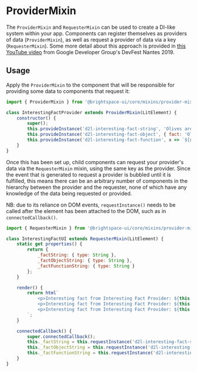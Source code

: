 # ProviderMixin

The `ProviderMixin` and `RequesterMixin` can be used to create a DI-like system within your app. Components can register themselves as providers of data (`ProviderMixin`), as well as request a provider of data via a key (`RequesterMixin`). Some more detail about this approach is provided in [this YouTube video](https://youtu.be/x9YDQUJx2uw?t=2104) from Google Developer Group's DevFest Nantes 2019.

## Usage

Apply the `ProviderMixin` to the component that will be responsible for providing some data to components that request it:

```js
import { ProviderMixin } from '@brightspace-ui/core/mixins/provider-mixin.js';

class InterestingFactProvider extends ProviderMixin(LitElement) {
	constructor() {
		super();
		this.provideInstance('d2l-interesting-fact-string', 'Olives are not the same as fish');
		this.provideInstance('d2l-interesting-fact-object', { fact: 'Olives are not the same as fish' });
		this.provideInstance('d2l-interesting-fact-function', x => `${x} are not the same as fish`);
	}
}
```

Once this has been set up, child components can request your provider's data via the `RequesterMixin` mixin, using the same key as the provider. Since the event that is generated to request a provider is bubbled until it is fulfilled, this means there can be an arbitrary number of components in the hierarchy between the provider and the requester, none of which have any knowledge of the data being requested or provided.

NB: due to its reliance on DOM events, `requestInstance()` needs to be called after the element has been attached to the DOM, such as in `connectedCallback()`.

```js
import { RequesterMixin } from '@brightspace-ui/core/mixins/provider-mixin.js'

class InterestingFactUI extends RequesterMixin(LitElement) {
	static get properties() {
		return {
			_factString: { type: String },
			_factObjectString: { type: String },
			_factFunctionString: { type: String }
		};
	}

	render() {
		return html`
			<p>Interesting fact from Interesting Fact Provider: ${this._factString}</p>
			<p>Interesting fact from Interesting Fact Provider: ${this._factObjectString}</p>
			<p>Interesting fact from Interesting Fact Provider: ${this._factFunctionString}</p>
		`;
	}

	connectedCallback() {
		super.connectedCallback();
		this._factString = this.requestInstance('d2l-interesting-fact-string');
		this._factObjectString = this.requestInstance('d2l-interesting-fact-object').fact;
		this._factFunctionString = this.requestInstance('d2l-interesting-fact-function')('Olives');
	}
}
```
